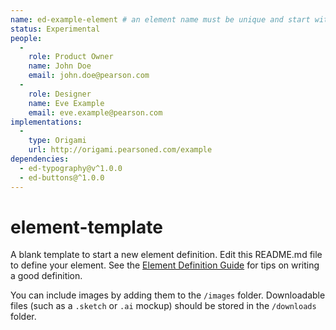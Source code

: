 ```yaml
---
name: ed-example-element # an element name must be unique and start with 'ed-'
status: Experimental
people:
  -
    role: Product Owner
    name: John Doe
    email: john.doe@pearson.com
  -
    role: Designer
    name: Eve Example
    email: eve.example@pearson.com
implementations:
  -
    type: Origami
    url: http://origami.pearsoned.com/example
dependencies:
  - ed-typography@v^1.0.0
  - ed-buttons@^1.0.0
---
```


# element-template
A blank template to start a new element definition. Edit this README.md file to define your element. See the [Element Definition Guide](www.example.com) for tips on writing a good definition.

You can include images by adding them to the `/images` folder. Downloadable files (such as a `.sketch` or `.ai` mockup) should be stored in the `/downloads` folder.
